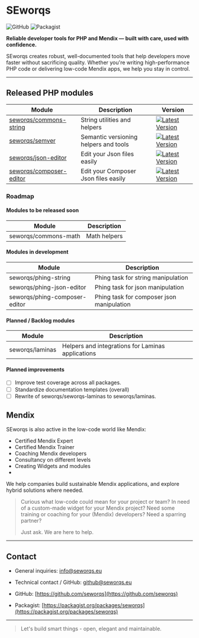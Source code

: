 # SEworqs
![GitHub](https://img.shields.io/badge/GitHub-seworqs-181717?style=flat-square&logo=github)
![Packagist](https://img.shields.io/badge/Packagist-seworqs-orange?style=flat-square&logo=packagist)

**Reliable developer tools for PHP and Mendix — built with care, used with confidence.**  

SEworqs creates robust, well-documented tools that help developers move faster without sacrificing quality. Whether you're writing high-performance PHP code or delivering low-code Mendix apps, we help you stay in control.

---

## Released PHP modules

| Module                                                                | Description                           | Version                                                                                                                                                        |
|-----------------------------------------------------------------------|---------------------------------------|----------------------------------------------------------------------------------------------------------------------------------------------------------------|
| [seworqs/commons-string](https://github.com/seworqs/commons-string)   | String utilities and helpers          | [![Latest Version](https://img.shields.io/packagist/v/seworqs/commons-string.svg?style=flat-square)](https://packagist.org/packages/seworqs/commons-string)    |
| [seworqs/semver](https://github.com/seworqs/semver)                   | Semantic versioning helpers and tools | [![Latest Version](https://img.shields.io/packagist/v/seworqs/semver.svg?style=flat-square)](https://packagist.org/packages/seworqs/semver)                    |
| [seworqs/json-editor](https://github.com/seworqs/json-editor)         | Edit your Json files easily           | [![Latest Version](https://img.shields.io/packagist/v/seworqs/json-editor.svg?style=flat-square)](https://packagist.org/packages/seworqs/json-editor)          |
| [seworqs/composer-editor](https://github.com/seworqs/composer-editor) | Edit your Composer Json files easily  | [![Latest Version](https://img.shields.io/packagist/v/seworqs/comnposer-editor.svg?style=flat-square)](https://packagist.org/packages/seworqs/composer-editor) |

### Roadmap

#### Modules to be released soon

| Module               | Description  |
|----------------------|--------------|
| seworqs/commons-math | Math helpers | 

#### Modules in development

| Module                        | Description                               |
|-------------------------------|-------------------------------------------|
| seworqs/phing-string          | Phing task for string manipulation        |
| seworqs/phing-json-editor     | Phing task for json manipulation          |
| seworqs/phing-composer-editor | Phing task for composer json manipulation |

#### Planned / Backlog modules

| Module                 | Description                                       |
|------------------------|---------------------------------------------------|
| seworqs/laminas        | Helpers and integrations for Laminas applications |


#### Planned improvements

- [ ] Improve test coverage across all packages.
- [ ] Standardize documentation templates (overall)
- [ ] Rewrite of seworqs/seworqs-laminas to seworqs/laminas. 

## Mendix

SEworqs is also active in the low-code world like Mendix:

- Certified Mendix Expert
- Certified Mendix Trainer
- Coaching Mendix developers
- Consultancy on different levels
- Creating Widgets and modules
- 
We help companies build sustainable Mendix applications, and explore hybrid solutions where needed.

> Curious what low-code could mean for your project or team?
> In need of a custom-made widget for your Mendix project?
> Need some training or coaching for your (Mendix) developers?
> Need a sparring partner?
> 
> Just ask. We are here to help.

---

## Contact
- General inquiries: [info@seworqs.eu](info@seworqs.eu)
- Technical contact / GitHub: [github@seworqs.eu](github@seworqs.eu)


- GitHub: [https://github.com/seworqs](https://github.com/seworqs)
- Packagist: [https://packagist.org/packages/seworqs](https://packagist.org/packages/seworqs)

---

> Let's build smart things - open, elegant and maintainable.
